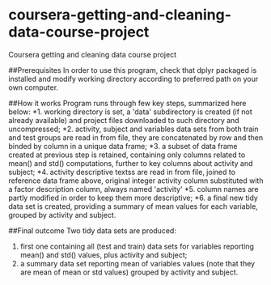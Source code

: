 # coursera-getting-and-cleaning-data-course-project
Coursera getting and cleaning data course project

##Prerequisites
In order to use this program, check that dplyr packaged is installed and modify working directory according to preferred path on your own computer.

##How it works
Program runs through few key steps, summarized here below:
*1. working directory is set, a 'data' subdirectory is created (if not already available) and project files downloaded to such directory and uncompressed;
*2. activity, subject and variables data sets from both train and test groups are read in from file, they are concatenated by row and then binded by column in a unique data frame;
*3. a subset of data frame created at previous step is retained, containing only columns related to mean() and std() computations, further to key columns about activity and subject;
*4. activity descriptive textss are read in from file, joined to reference data frame above, original integer activity column substituted with a factor description column, always named 'activity'
*5. column names are partly modified in order to keep them more descriptive;
*6. a final new tidy data set is created, providing a summary of mean values for each variable, grouped by activity and subject.

##Final outcome
Two tidy data sets are produced: 
1. first one containing all (test and train) data sets for variables reporting mean() and std() values, plus activity and subject;
2. a summary data set reporting mean of variables values (note that they are mean of mean or std values) grouped by activity and subject.
